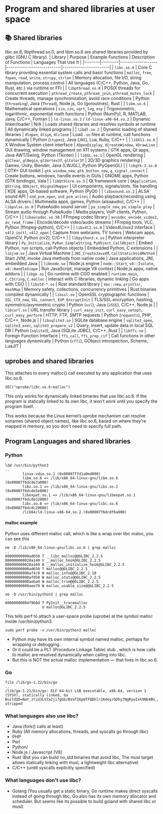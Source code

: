 # Program and shared libraries at user space
## 📚 Shared libraries
libc.so.6, libpthread.so.0, and libm.so.6 are shared libraries provided by glibc (GNU C library).
| Library | Purpose | Example Functions | Description of Functions | Languages That Use It |
|--------|---------|-------------------|----------------------------|------------------------|
| `libc.so.6` | Core C library providing essential system calls and basic functions | `malloc`, `free`, `fopen`, `read`, `write`, `strcpy`, `strlen` | Memory allocation, file I/O, string manipulation, process control | All languages (C/C++, Python, Java, Go, Rust, etc.) via runtime or FFI |
| `libpthread.so.0` | POSIX threads for concurrent execution | `pthread_create`, `pthread_join`, `pthread_mutex_lock` | Create threads, manage synchronization, avoid race conditions | Python (`threading`), Java (`Thread`), Node.js, Go (goroutines), Rust |
| `libm.so.6` | Mathematical operations | `sin`, `cos`, `sqrt`, `log`, `exp` | Trigonometric, logarithmic, exponential math functions | Python (NumPy), R, MATLAB, Java, C/C++, Fortran |
| `ld-linux.so.2` / `ld-linux-x86-64.so.2` | Dynamic linker/loader | N/A | Loads shared libraries and resolves symbols at runtime | All dynamically linked programs |
| `libdl.so.2` | Dynamic loading of shared libraries | `dlopen`, `dlsym`, `dlclose` | Load `.so` files at runtime, call functions dynamically | Python (`ctypes`), Java (`JNI`), Lua, Ruby, C/C++ |
| `libX11.so.6` | X Window System client interface | `XOpenDisplay`, `XCreateWindow`, `XDrawLine` | GUI drawing, window management on X11 systems | GTK apps, Qt apps, Java AWT/Swing, Python (Tkinter) |
| `libGL.so.1` | OpenGL rendering | `glClear`, `glBegin`, `glVertex3f`, `glColor3f` | 2D/3D graphics rendering | Games, Unity, Blender, Java (LWJGL), Python (PyOpenGL) |
| `libgtk-3.so.0` | GTK+ GUI toolkit | `gtk_window_new`, `gtk_button_new`, `g_signal_connect` | Create buttons, windows, handle events in GUIs | GNOME apps, Python (GTK bindings), Vala |
| `libQt5Core.so.5` | Qt framework core | `QApplication`, `QString`, `QObject`, `QSignalMapper` | UI components, signals/slots, file handling | KDE apps, Qt-based software, Python (PyQt) |
| `libasound.so.2` | ALSA sound API | `snd_pcm_open`, `snd_pcm_writei` | Audio playback/recording using ALSA drivers | Multimedia apps, games, Python (alsaaudio), C/C++ |
| `libpulse.so.0` | PulseAudio sound server | `pa_simple_new`, `pa_simple_play` | Stream audio through PulseAudio | Media players, VoIP clients, Python, C/C++ |
| `libavcodec.so.58` | FFmpeg codec library | `avcodec_encode_video2`, `av_read_frame` | Encode/decode video/audio streams | FFmpeg tools, VLC, Python (ffmpeg-python), C/C++ |
| `libv4l2.so.0` | Video4Linux2 interface | `v4l2_ioctl`, `v4l2_open` | Capture from webcams, TV tuners | Webcam apps, OpenCV, Python (cv2), C/C++ |
| `libpython3.x.so` | Python interpreter library | `Py_Initialize`, `PyRun_SimpleString`, `PyObject_CallObject` | Embed Python, run scripts, call Python objects | Embedded Python, C extensions |
| `libjvm.so` | Java Virtual Machine | `JNI_CreateJavaVM`, `CallStaticVoidMethod` | Start JVM, invoke Java methods from native code | Java applications, JNI, embedded Java |
| `libnode.so` | Node.js engine | `node::Start`, `v8::Isolate`, `v8::HandleScope` | Run JavaScript, manage V8 context | Node.js apps, native addons |
| `libgo.so` | Go runtime with CGO enabled | `runtime.main`, `C.CString`, `C.malloc` | Interact with C libraries, dynamic linking | Go apps with CGO |
| `libstd-*.so` | Rust standard library | `Vec::new`, `println!`, `HashMap` | Memory safety, collections, concurrency primitives | Rust binaries compiled dynamically |
| `libssl.so` | OpenSSL cryptographic functions | `SSL_CTX_new`, `SSL_connect`, `EVP_EncryptInit` | TLS/SSL encryption, hashing, symmetric/asymmetric crypto | Python (`ssl`), Java (`JSSE`), C/C++, Node.js |
| `libcurl.so` | URL transfer library | `curl_easy_init`, `curl_easy_setopt`, `curl_easy_perform` | HTTP, FTP, SMTP requests | Python (`requests`), PHP, C/C++, Node.js |
| `libsqlite3.so` | SQLite database engine | `sqlite3_open`, `sqlite3_exec`, `sqlite3_prepare_v2` | Query, insert, update data in local SQL DB | Python (`sqlite3`), Java (SQLite JDBC), C/C++, Rust |
| `libffi.so` | Foreign Function Interface | `ffi_call`, `ffi_prep_cif` | Call functions in other languages dynamically | Python (`cffi`), GObject introspection, Scheme, LuaJIT |

## uprobes and shared libraries
This attaches to every malloc() call executed by any application that uses libc.so.6. 
```
SEC("uprobe/libc.so.6:malloc")
```
This only works for dynamically linked binaries that use libc.so.6. If the program is statically linked to its own libc, it won't work until you specify the program itself.

This works because the Linux kernel’s uprobe mechanism can resolve sonames (shared object names), like libc.so.6, based on where they’re mapped in memory, so you don't need to specify full path.


## Program Languages and shared libraries
### Python
```
ldd /usr/bin/python3
..
        linux-vdso.so.1 (0x00007ffd1a0ed000)
        libm.so.6 => /lib/x86_64-linux-gnu/libm.so.6 (0x00007f6dcde7a000)
        libz.so.1 => /lib/x86_64-linux-gnu/libz.so.1 (0x00007f6dcde5e000)
        libexpat.so.1 => /lib/x86_64-linux-gnu/libexpat.so.1 (0x00007f6dcde32000)
        libc.so.6 => /lib/x86_64-linux-gnu/libc.so.6 (0x00007f6dcdc20000)
        /lib64/ld-linux-x86-64.so.2 (0x00007f6dcdf6a000)
```
#### malloc example
Python uses different malloc call, which is like a wrap over libc maloc, you can see this
```
nm -D /lib/x86_64-linux-gnu/libc.so.6 | grep malloc
..
00000000000ad650 T __libc_malloc@@GLIBC_2.2.5
000000000020a140 V __malloc_hook@GLIBC_2.2.5
000000000020a160 B __malloc_initialize_hook@GLIBC_2.2.5
00000000000ad650 T malloc@@GLIBC_2.2.5
00000000000af4c0 W malloc_info@@GLIBC_2.10
00000000000af050 W malloc_stats@@GLIBC_2.2.5
00000000000aeba0 W malloc_trim@@GLIBC_2.2.5
00000000000aee70 W malloc_usable_size@@GLIBC_2.2.5

nm -D /usr/bin/python3 | grep malloc
..
00000000004f960d T PyInit__tracemalloc
                 U malloc@GLIBC_2.2.5
```
This tells perf to attach a user-space probe (uprobe) at the symbol malloc inside /usr/bin/python3.
```
sudo perf probe -x /usr/bin/python3 malloc
```
- Python may have its own internal symbol named malloc, perhaps for wrapping or debugging.
- Or it could be a PLT (Procedure Linkage Table) stub , which is how calls to malloc are resolved dynamically when calling into libc.
- But this is NOT the actual malloc implementation — that lives in libc.so.6.
### Go
```
file /lib/go-1.22/bin/go
..
/lib/go-1.22/bin/go: ELF 64-bit LSB executable, x86-64, version 1 (SYSV), statically linked, Go BuildID=NaY_ztiU3LVZa2ji7gGb/BVafZ6p0TFQDhlr26dey/GDhy7NgRyoIxk9Nb4BU_/OzCYuwTwGmoJDQmAoNlQ, stripped
```
### What languages also use libc?
- Java (fork() calls at least)
- Ruby (All memory allocations, threads, and syscalls go through libc)
- PHP
- Perl
- Python/
- Node.js / Javascript (V8)
- Rust (But you can build no_std binaries that avoid libc, The musl target allows statically linking with musl, a lightweight libc alternative)
- C/C++ (untill syscalls explicitly specified)
### What languages don't use libc?
- Golang (You usually get a static binary, Go runtime makes direct syscalls instead of going through libc, Go also has its own memory allocator and scheduler. But seems like its possible to build goland with shared libc or musl)

